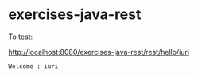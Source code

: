 # exercises-java-rest

To test:

[http://localhost:8080/exercises-java-rest/rest/hello/iuri](http://localhost:8080/exercises-java-rest/rest/hello/iuri)

```
Welcome : iuri
```

